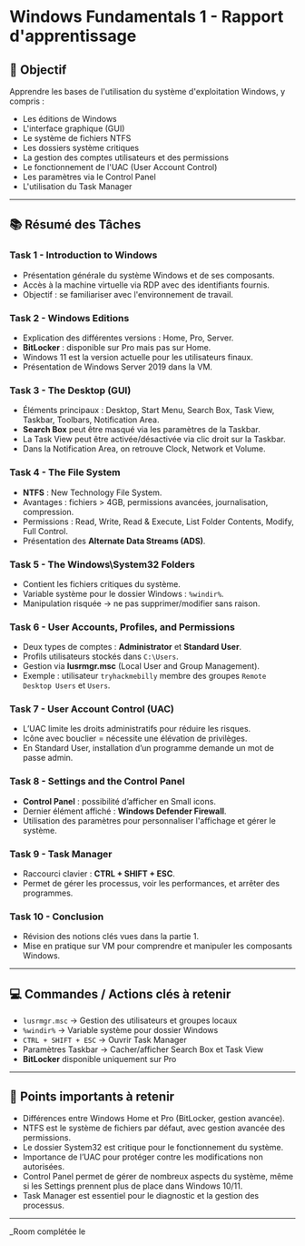 # Windows Fundamentals 1 - Rapport d'apprentissage

## 🎯 Objectif
Apprendre les bases de l'utilisation du système d'exploitation Windows, y compris :
- Les éditions de Windows
- L'interface graphique (GUI)
- Le système de fichiers NTFS
- Les dossiers système critiques
- La gestion des comptes utilisateurs et des permissions
- Le fonctionnement de l'UAC (User Account Control)
- Les paramètres via le Control Panel
- L'utilisation du Task Manager

---

## 📚 Résumé des Tâches

### **Task 1 - Introduction to Windows**
- Présentation générale du système Windows et de ses composants.
- Accès à la machine virtuelle via RDP avec des identifiants fournis.
- Objectif : se familiariser avec l'environnement de travail.

### **Task 2 - Windows Editions**
- Explication des différentes versions : Home, Pro, Server.
- **BitLocker** : disponible sur Pro mais pas sur Home.
- Windows 11 est la version actuelle pour les utilisateurs finaux.
- Présentation de Windows Server 2019 dans la VM.

### **Task 3 - The Desktop (GUI)**
- Éléments principaux : Desktop, Start Menu, Search Box, Task View, Taskbar, Toolbars, Notification Area.
- **Search Box** peut être masqué via les paramètres de la Taskbar.
- La Task View peut être activée/désactivée via clic droit sur la Taskbar.
- Dans la Notification Area, on retrouve Clock, Network et Volume.

### **Task 4 - The File System**
- **NTFS** : New Technology File System.
- Avantages : fichiers > 4GB, permissions avancées, journalisation, compression.
- Permissions : Read, Write, Read & Execute, List Folder Contents, Modify, Full Control.
- Présentation des **Alternate Data Streams (ADS)**.

### **Task 5 - The Windows\System32 Folders**
- Contient les fichiers critiques du système.
- Variable système pour le dossier Windows : `%windir%`.
- Manipulation risquée → ne pas supprimer/modifier sans raison.

### **Task 6 - User Accounts, Profiles, and Permissions**
- Deux types de comptes : **Administrator** et **Standard User**.
- Profils utilisateurs stockés dans `C:\Users`.
- Gestion via **lusrmgr.msc** (Local User and Group Management).
- Exemple : utilisateur `tryhackmebilly` membre des groupes `Remote Desktop Users` et `Users`.

### **Task 7 - User Account Control (UAC)**
- L’UAC limite les droits administratifs pour réduire les risques.
- Icône avec bouclier = nécessite une élévation de privilèges.
- En Standard User, installation d’un programme demande un mot de passe admin.

### **Task 8 - Settings and the Control Panel**
- **Control Panel** : possibilité d’afficher en Small icons.
- Dernier élément affiché : **Windows Defender Firewall**.
- Utilisation des paramètres pour personnaliser l'affichage et gérer le système.

### **Task 9 - Task Manager**
- Raccourci clavier : **CTRL + SHIFT + ESC**.
- Permet de gérer les processus, voir les performances, et arrêter des programmes.

### **Task 10 - Conclusion**
- Révision des notions clés vues dans la partie 1.
- Mise en pratique sur VM pour comprendre et manipuler les composants Windows.

---

## 💻 Commandes / Actions clés à retenir
- `lusrmgr.msc` → Gestion des utilisateurs et groupes locaux
- `%windir%` → Variable système pour dossier Windows
- `CTRL + SHIFT + ESC` → Ouvrir Task Manager
- Paramètres Taskbar → Cacher/afficher Search Box et Task View
- **BitLocker** disponible uniquement sur Pro

---

## 📌 Points importants à retenir
- Différences entre Windows Home et Pro (BitLocker, gestion avancée).
- NTFS est le système de fichiers par défaut, avec gestion avancée des permissions.
- Le dossier System32 est critique pour le fonctionnement du système.
- Importance de l’UAC pour protéger contre les modifications non autorisées.
- Control Panel permet de gérer de nombreux aspects du système, même si les Settings prennent plus de place dans Windows 10/11.
- Task Manager est essentiel pour le diagnostic et la gestion des processus.

---

_Room complétée le 
